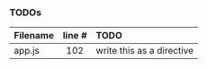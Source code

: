 ### TODOs
| Filename | line # | TODO
|:------|:------:|:------
| app.js | 102 | write this as a directive